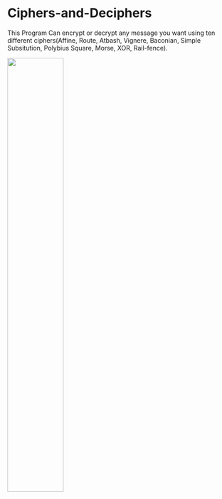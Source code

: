 # Ciphers-and-Deciphers
This Program Can encrypt or decrypt any message you want using ten different ciphers(Affine, Route, Atbash, Vignere, Baconian, Simple Subsitution, Polybius Square, Morse, XOR, Rail-fence).
</div>
  <img src="Coding.Avif" width=50%>
</div>
